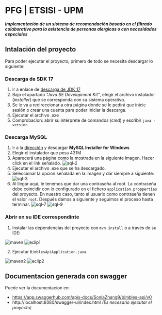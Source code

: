 # PFG | ETSISI - UPM 
***Implementación de un sistema de recomendación basado en el filtrado colaborativo para la asistencia de personas alergicas o con necesidades especiales***

## Intalación del proyecto
Para poder ejecutar el proyecto, primero de todo se necesita descargar lo siguiente:
### Descarga de SDK 17
1. Ir a enlace de [descarga de JDK 17](https://www.oracle.com/java/technologies/javase/jdk17-archive-downloads.html)
2. Bajo el apartado *"Java SE Development Kit"*, elegir el archivo instalador (*installer*)
que se corresponda con su sistema operativo.
3. Se le va a redireccionar a otra página donde se le pedirá que inicie
sesión o crear una cuenta para poder iniciar la descarga.
4. Ejecutar el archivo .exe
5. Comprobacion: abrir su intérprete de comandos (cmd) y escribir
`java -version`

### Descarga MySQL
1. Ir a la [dirección](https://dev.mysql.com/downloads) y descargar **MySQL
Installer for Windows**
2. Elegir el instalador que pesa 431M
3. Aparecerá una página como la mostrada en la siguiente imagen. Hacer
click en el link señalado.
![sql-2](https://user-images.githubusercontent.com/78765878/217398050-7fee4231-b5e1-4b06-ad36-4d7c201283ce.PNG)
4. Ejecutar el archivo .exe que se ha descargado.
5. Seleccionar la opcion señalada en la imagen y dar siempre a siguiente: 
![sql-3](https://user-images.githubusercontent.com/78765878/217398149-24e4cabc-b6b3-4120-b91b-608ed757d059.PNG)
6. Al llegar aquí, le tenemos que dar una contraseña al root. La contraseña debe coincidir con lo configurado en el fichero `application.propperties` del proyecto. En nuestro caso, tanto el usuario como contraseña tienen el valor `root`. Después damos a siguiente y seguimos el proceso hasta terminar.
![sql-7](https://user-images.githubusercontent.com/78765878/217398747-27b434dc-34a0-42e4-9804-4060243068ff.PNG)
![sql-9](https://user-images.githubusercontent.com/78765878/217401882-8176686d-e772-4887-8190-3ab4cce47cdb.PNG)

### Abrir en su IDE correspondinte
1. Instalar las dependencias del proyecto con `mvn install` o a través de su IDE:

![maven](https://user-images.githubusercontent.com/78765878/217403162-bcb299db-28c7-4d18-9f17-22da0e6f41ae.PNG)
![eclip1](https://github.com/SoniaZhang9/bimbles-api/assets/78765878/cacdbc35-a5bb-4021-b17b-4c93a4f1cafa)

2. Ejecutar `BimblesApiApplication.java`

![maven2](https://user-images.githubusercontent.com/78765878/217403161-e4ffab47-cc41-4064-b88d-e68cb4ba0290.PNG)
![eclip2](https://github.com/SoniaZhang9/bimbles-api/assets/78765878/df951b01-e605-4efa-91e7-12da15bd1471)

## Documentacion generada con swagger
Puede ver la documentacion en:

- https://app.swaggerhub.com/apis-docs/SoniaZhang9/bimbles-api/v0
- http://localhost:8080/swagger-ui/index.html *(Es necesario ejecutar el proyecto)*
